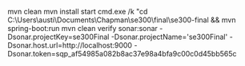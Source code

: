 mvn clean
mvn install
start cmd.exe /k "cd C:\Users\austi\Documents\Chapman\se300\final\se300-final && mvn spring-boot:run
mvn clean verify sonar:sonar -Dsonar.projectKey=se300Final -Dsonar.projectName='se300Final' -Dsonar.host.url=http://localhost:9000 -Dsonar.token=sqp_af54985a082b8ac37e98a4bfa9c00c0d45bb565c